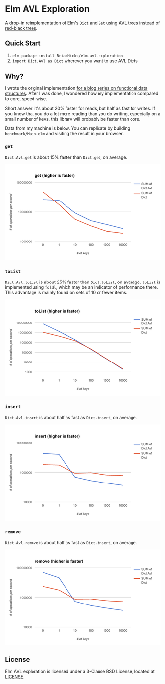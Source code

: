 # Elm AVL Exploration

A drop-in reimplementation of Elm's [`Dict`](http://package.elm-lang.org/packages/elm-lang/core/latest/Dict) and [`Set`](http://package.elm-lang.org/packages/elm-lang/core/latest/Set) using [AVL trees](https://en.wikipedia.org/wiki/AVL_tree) instead of [red-black trees](https://en.wikipedia.org/wiki/Red%E2%80%93black_tree).

## Quick Start

1. `elm package install BrianHicks/elm-avl-exploration`
2. `import Dict.Avl as Dict` wherever you want to use AVL Dicts

## Why?

I wrote the original implementation [for a blog series on functional data structures](https://www.brianthicks.com/post/2016/11/13/functional-sets-part-1-construction/).
After I was done, I wondered how my implementation compared to core, speed-wise.

Short answer: it's about 20% faster for reads, but half as fast for writes.
If you know that you do a lot more reading than you do writing, especially on a small number of keys, this library will probably be faster than core.

Data from my machine is below. You can replicate by building `benchmark/Main.elm` and visiting the result in your browser.

### `get`

`Dict.Avl.get` is about 15% faster than `Dict.get`, on average.

![get performance](docs/get-performance.png)

### `toList`

`Dict.Avl.toList` is about 25% faster than `Dict.toList`, on average.
`toList` is implemented using `foldl`, which may be an indicator of performance there.
This advantage is mainly found on sets of 10 or fewer items.

![toList performance](docs/toList-performance.png)

### `insert`

`Dict.Avl.insert` is about half as fast as `Dict.insert`, on average.

![insert performance](docs/insert-performance.png)

### `remove`

`Dict.Avl.remove` is about half as fast as `Dict.insert`, on average.

![remove performance](docs/remove-performance.png)

## License

Elm AVL exploration is licensed under a 3-Clause BSD License, located at [LICENSE](LICENSE).
